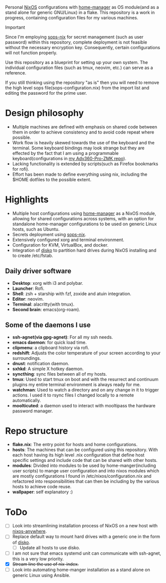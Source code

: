 Personal [NixOS] configurations with [home-manager] as OS module(and as a stand alone
for generic GNU/Linux) in a flake. This repository is a work in progress, containing
configuration files for my various machines.



> [!IMPORTANT]
> Since I'm employing [sops-nix] for secret management (such as user password)
> within this repository, complete deployment is not feasible without the necessary
> encryption key. Consequently, certain configurations will not function properly.
>
> Use this repository as a blueprint for setting up your own system. The individual
> configuration files (such as tmux, neovim, etc.) can serve as a reference.
>
> If you still thinking using the repository "as is" then you will need to remove the
> high level sops file(sops-configuration.nix) from the import list and editing the
> password for the prime user.

# Design philosophy
- Multiple machines are defined with emphasis on shared code between them
in order to achieve consistency and to avoid code repeat where possible.
- Work flow is heavily skewed towards the use of the keyboard and the terminal.
Some keyboard bindings may look strange but they are effected by the fact
that I am using a programmable keyboard(configurations in
[my Adv360-Pro-ZMK repo]).
- Lacking functionality is extended by scripts(such as Firefox bookmarks for rofi).
- Effort has been made to define everything using nix, including the $HOME
dotfiles to the possible extent.

# Highlights
- Multiple host configurations using [home-manager] as a NixOS module, allowing for
  shared configurations across systems, with an option for standalone home-manager
  configurations to be used on generic Linux hosts, such as Ubuntu.
- Secrets deployment using [sops-nix].
- Extensively configured xorg and terminal environment.
- Configuration for KVM, VirtualBox, and docker.
- Integration of [disko] to partition hard drives during NixOS installing
  and to create /etc/fstab.

## Daily driver software
- **Desktop**: xorg with i3 and polybar.
- **Launcher**: Rofi.
- **Shell**: zsh + starship with fzf, zoxide and atuin integration.
- **Editor**: neovim.
- **Terminal**: alacritty(with tmux).
- **Second brain**: emacs(org-roam).

## Some of the daemons I use
- **ssh-agnet(via gpg-agnet)**: For all my ssh needs.
- **emacs daemon**: for quick load time.
- **clipmenu**: a clipboard history via rofi.
- **redshift**: Adjusts the color temperature of your screen according to your surroundings.
- **dnust**: notification daemon.
- **sxhkd**: A simple X hotkey daemon.
- **syncthing**: sync files between all of my hosts.
- **tmux**: Used to start tmux on boot and with the resurrect and continuum
            plugins my entire terminal environment is always ready for me.
- **watchman**: Used to watch a directory and on any change in it to trigger actions.
  I used it to rsync files I changed locally to a remote automatically.
- **moolticuted**: a daemon used to interact with mooltipass the hardware password manager.

# Repo structure
- **flake.nix**: The entry point for hosts and home configurations.
- **hosts**: The machines that can be configured using this repository. With each
host having its high level .nix configuration that define host specific settings
and include code that can be shared with other hosts.
- **modules**: Divided into modules to be used by home-manger(including user scripts)
to mange user configuration and into nixos modules which are mostly configurations
I found in /etc/nixos/configuration.nix and refactored into responsibilities that can
then be including by the various hosts to achieve code reuse.
- **wallpaper**: self explanatory :)

# ToDo
- [ ] Look into streamlining installation process of NixOS on a new host with [nixos-anywhere].
- [ ] Replace default way to mount hard drives with a generic one in the form of [disko].
  - [ ] Update all hosts to use disko.
- [ ] I am not sure that emacs systemd unit can communicate with ssh-agnet, this is a very low
      priority.
- [x] ~~Stream line the use of nix-index.~~
- [ ] Look into automating home-manger installation as a stand alone on
      generic Linux using Ansible.

<!-- variables -->
[NixOS]: <https://nixos.org>
[home-manager]: <https://github.com/nix-community/home-manager/>
[my Adv360-Pro-ZMK repo]: <https://github.com/p3t33/Adv360-Pro-ZMK/tree/V3.0/>
[disko]: <https://github.com/nix-community/disko>
[sops-nix]: <https://github.com/Mic92/sops-nix>
[nixos-anywhere]: <https://github.com/nix-community/nixos-anywhere>

